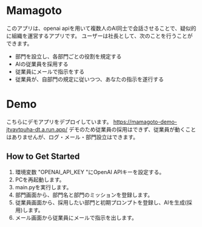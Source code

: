 # Mamagoto

このアプリは、openai apiを用いて複数人のAI同士で会話させることで、疑似的に組織を運営するアプリです。 
ユーザーは社長として、次のことを行うことができます。

* 部門を設立し、各部門ごとの役割を規定する
* AIの従業員を採用する
* 従業員にメールで指示をする
* 従業員が、自部門の規定に従いつつ、あなたの指示を遂行する

# Demo

こちらにデモアプリをデプロイしています。
https://mamagoto-demo-jtvavtpuha-dt.a.run.app/
デモのため従業員の採用はできず、従業員が動くことはありませんが、ログ・メール・部門設立はできます。

## How to Get Started

1. 環境変数 "OPENAI_API_KEY "にOpenAI APIキーを設定する。
2. PCを再起動します。
3. main.pyを実行します。
4. 部門画面から、部門名と部門のミッションを登録します。
5. 従業員画面から、採用したい部門と初期プロンプトを登録し、AIを生成(採用)します。
6. メール画面から従業員にメールで指示を出します。
